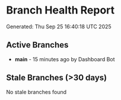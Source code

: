 # Branch Health Report
Generated: Thu Sep 25 16:40:18 UTC 2025

## Active Branches
- **main** - 15 minutes ago by Dashboard Bot

## Stale Branches (>30 days)
No stale branches found
